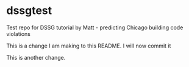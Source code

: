 # dssgtest
Test repo for DSSG tutorial by Matt - predicting Chicago building code violations

This is a change I am making to this README. I will now commit it

This is another change.
